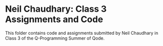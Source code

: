 # Neil Chaudhary: Class 3 Assignments and Code
This folder contains code and assignments submitted by Neil Chaudhary in Class 3 of the Q-Programming Summer of Qode.